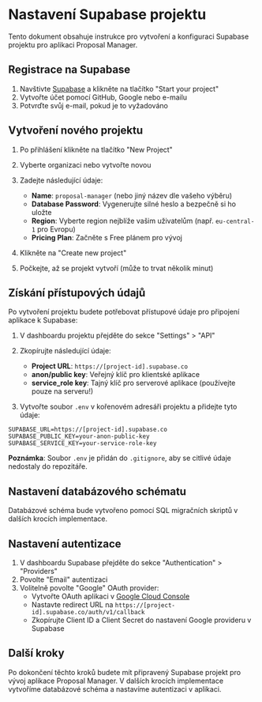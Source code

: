 # Nastavení Supabase projektu

Tento dokument obsahuje instrukce pro vytvoření a konfiguraci Supabase projektu pro aplikaci Proposal Manager.

## Registrace na Supabase

1. Navštivte [Supabase](https://supabase.com/) a klikněte na tlačítko "Start your project"
2. Vytvořte účet pomocí GitHub, Google nebo e-mailu
3. Potvrďte svůj e-mail, pokud je to vyžadováno

## Vytvoření nového projektu

1. Po přihlášení klikněte na tlačítko "New Project"
2. Vyberte organizaci nebo vytvořte novou
3. Zadejte následující údaje:
   - **Name**: `proposal-manager` (nebo jiný název dle vašeho výběru)
   - **Database Password**: Vygenerujte silné heslo a bezpečně si ho uložte
   - **Region**: Vyberte region nejblíže vašim uživatelům (např. `eu-central-1` pro Evropu)
   - **Pricing Plan**: Začněte s Free plánem pro vývoj

4. Klikněte na "Create new project"
5. Počkejte, až se projekt vytvoří (může to trvat několik minut)

## Získání přístupových údajů

Po vytvoření projektu budete potřebovat přístupové údaje pro připojení aplikace k Supabase:

1. V dashboardu projektu přejděte do sekce "Settings" > "API"
2. Zkopírujte následující údaje:
   - **Project URL**: `https://[project-id].supabase.co`
   - **anon/public key**: Veřejný klíč pro klientské aplikace
   - **service_role key**: Tajný klíč pro serverové aplikace (používejte pouze na serveru!)

3. Vytvořte soubor `.env` v kořenovém adresáři projektu a přidejte tyto údaje:

```
SUPABASE_URL=https://[project-id].supabase.co
SUPABASE_PUBLIC_KEY=your-anon-public-key
SUPABASE_SERVICE_KEY=your-service-role-key
```

**Poznámka**: Soubor `.env` je přidán do `.gitignore`, aby se citlivé údaje nedostaly do repozitáře.

## Nastavení databázového schématu

Databázové schéma bude vytvořeno pomocí SQL migračních skriptů v dalších krocích implementace.

## Nastavení autentizace

1. V dashboardu Supabase přejděte do sekce "Authentication" > "Providers"
2. Povolte "Email" autentizaci
3. Volitelně povolte "Google" OAuth provider:
   - Vytvořte OAuth aplikaci v [Google Cloud Console](https://console.cloud.google.com/)
   - Nastavte redirect URL na `https://[project-id].supabase.co/auth/v1/callback`
   - Zkopírujte Client ID a Client Secret do nastavení Google provideru v Supabase

## Další kroky

Po dokončení těchto kroků budete mít připravený Supabase projekt pro vývoj aplikace Proposal Manager. V dalších krocích implementace vytvoříme databázové schéma a nastavíme autentizaci v aplikaci.
